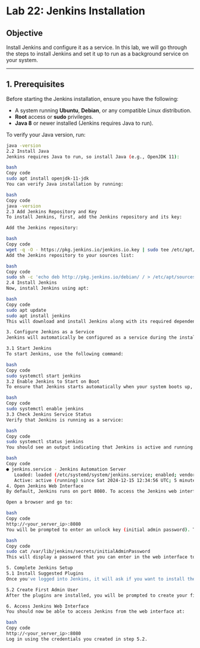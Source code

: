 # **Lab 22: Jenkins Installation**

## **Objective**

Install Jenkins and configure it as a service. In this lab, we will go through the steps to install Jenkins and set it up to run as a background service on your system.

---

## **1. Prerequisites**

Before starting the Jenkins installation, ensure you have the following:

- A system running **Ubuntu**, **Debian**, or any compatible Linux distribution.
- **Root** access or **sudo** privileges.
- **Java 8** or newer installed (Jenkins requires Java to run).
  
To verify your Java version, run:
```bash
java -version
2.2 Install Java
Jenkins requires Java to run, so install Java (e.g., OpenJDK 11):

bash
Copy code
sudo apt install openjdk-11-jdk
You can verify Java installation by running:

bash
Copy code
java -version
2.3 Add Jenkins Repository and Key
To install Jenkins, first, add the Jenkins repository and its key:

Add the Jenkins repository:

bash
Copy code
wget -q -O - https://pkg.jenkins.io/jenkins.io.key | sudo tee /etc/apt/trusted.gpg.d/jenkins.asc
Add the Jenkins repository to your sources list:

bash
Copy code
sudo sh -c 'echo deb http://pkg.jenkins.io/debian/ / > /etc/apt/sources.list.d/jenkins.list'
2.4 Install Jenkins
Now, install Jenkins using apt:

bash
Copy code
sudo apt update
sudo apt install jenkins
This will download and install Jenkins along with its required dependencies.

3. Configure Jenkins as a Service
Jenkins will automatically be configured as a service during the installation process. The service will start on boot by default.

3.1 Start Jenkins
To start Jenkins, use the following command:

bash
Copy code
sudo systemctl start jenkins
3.2 Enable Jenkins to Start on Boot
To ensure that Jenkins starts automatically when your system boots up, run:

bash
Copy code
sudo systemctl enable jenkins
3.3 Check Jenkins Service Status
Verify that Jenkins is running as a service:

bash
Copy code
sudo systemctl status jenkins
You should see an output indicating that Jenkins is active and running. For example:

bash
Copy code
● jenkins.service - Jenkins Automation Server
   Loaded: loaded (/etc/systemd/system/jenkins.service; enabled; vendor preset: enabled)
   Active: active (running) since Sat 2024-12-15 12:34:56 UTC; 5 minutes ago
4. Open Jenkins Web Interface
By default, Jenkins runs on port 8080. To access the Jenkins web interface:

Open a browser and go to:

bash
Copy code
http://<your_server_ip>:8080
You will be prompted to enter an unlock key (initial admin password). To get this password, run the following command:

bash
Copy code
sudo cat /var/lib/jenkins/secrets/initialAdminPassword
This will display a password that you can enter in the web interface to unlock Jenkins for the first time.

5. Complete Jenkins Setup
5.1 Install Suggested Plugins
Once you've logged into Jenkins, it will ask if you want to install the suggested plugins. It's recommended to click Install Suggested Plugins as this will install a set of essential plugins for Jenkins to work efficiently.

5.2 Create First Admin User
After the plugins are installed, you will be prompted to create your first Jenkins admin user. Fill in the required details to create the user.

6. Access Jenkins Web Interface
You should now be able to access Jenkins from the web interface at:

bash
Copy code
http://<your_server_ip>:8080
Log in using the credentials you created in step 5.2.
